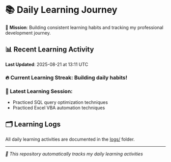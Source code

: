 # 📚 Daily Learning Journey

🎯 **Mission**: Building consistent learning habits and tracking my professional development journey.

## 📊 Recent Learning Activity

**Last Updated**: 2025-08-21 at 13:11 UTC

### 🔥 Current Learning Streak: Building daily habits!

### 📝 Latest Learning Session:
- Practiced SQL query optimization techniques
- Practiced Excel VBA automation techniques

## 🗂️ Learning Logs

All daily learning activities are documented in the [logs/](./logs/) folder.

---
*🤖 This repository automatically tracks my daily learning activities*
